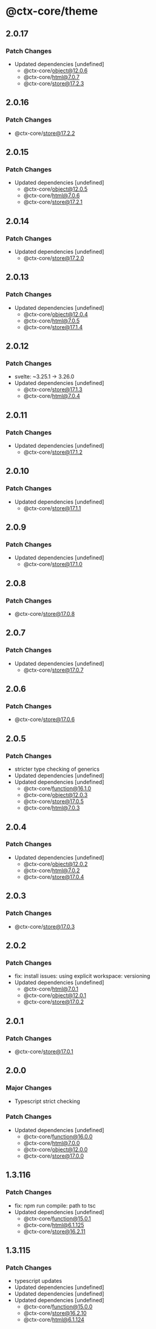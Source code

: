 # @ctx-core/theme

## 2.0.17

### Patch Changes

- Updated dependencies [undefined]
  - @ctx-core/object@12.0.6
  - @ctx-core/html@7.0.7
  - @ctx-core/store@17.2.3

## 2.0.16

### Patch Changes

- @ctx-core/store@17.2.2

## 2.0.15

### Patch Changes

- Updated dependencies [undefined]
  - @ctx-core/object@12.0.5
  - @ctx-core/html@7.0.6
  - @ctx-core/store@17.2.1

## 2.0.14

### Patch Changes

- Updated dependencies [undefined]
  - @ctx-core/store@17.2.0

## 2.0.13

### Patch Changes

- Updated dependencies [undefined]
  - @ctx-core/object@12.0.4
  - @ctx-core/html@7.0.5
  - @ctx-core/store@17.1.4

## 2.0.12

### Patch Changes

- svelte: ~3.25.1 -> 3.26.0
- Updated dependencies [undefined]
  - @ctx-core/store@17.1.3
  - @ctx-core/html@7.0.4

## 2.0.11

### Patch Changes

- Updated dependencies [undefined]
  - @ctx-core/store@17.1.2

## 2.0.10

### Patch Changes

- Updated dependencies [undefined]
  - @ctx-core/store@17.1.1

## 2.0.9

### Patch Changes

- Updated dependencies [undefined]
  - @ctx-core/store@17.1.0

## 2.0.8

### Patch Changes

- @ctx-core/store@17.0.8

## 2.0.7

### Patch Changes

- Updated dependencies [undefined]
  - @ctx-core/store@17.0.7

## 2.0.6

### Patch Changes

- @ctx-core/store@17.0.6

## 2.0.5

### Patch Changes

- stricter type checking of generics
- Updated dependencies [undefined]
- Updated dependencies [undefined]
  - @ctx-core/function@16.1.0
  - @ctx-core/object@12.0.3
  - @ctx-core/store@17.0.5
  - @ctx-core/html@7.0.3

## 2.0.4

### Patch Changes

- Updated dependencies [undefined]
  - @ctx-core/object@12.0.2
  - @ctx-core/html@7.0.2
  - @ctx-core/store@17.0.4

## 2.0.3

### Patch Changes

- @ctx-core/store@17.0.3

## 2.0.2

### Patch Changes

- fix: install issues: using explicit workspace: versioning
- Updated dependencies [undefined]
  - @ctx-core/html@7.0.1
  - @ctx-core/object@12.0.1
  - @ctx-core/store@17.0.2

## 2.0.1

### Patch Changes

- @ctx-core/store@17.0.1

## 2.0.0

### Major Changes

- Typescript strict checking

### Patch Changes

- Updated dependencies [undefined]
  - @ctx-core/function@16.0.0
  - @ctx-core/html@7.0.0
  - @ctx-core/object@12.0.0
  - @ctx-core/store@17.0.0

## 1.3.116

### Patch Changes

- fix: npm run compile: path to tsc
- Updated dependencies [undefined]
  - @ctx-core/function@15.0.1
  - @ctx-core/html@6.1.125
  - @ctx-core/store@16.2.11

## 1.3.115

### Patch Changes

- typescript updates
- Updated dependencies [undefined]
- Updated dependencies [undefined]
- Updated dependencies [undefined]
  - @ctx-core/function@15.0.0
  - @ctx-core/store@16.2.10
  - @ctx-core/html@6.1.124
